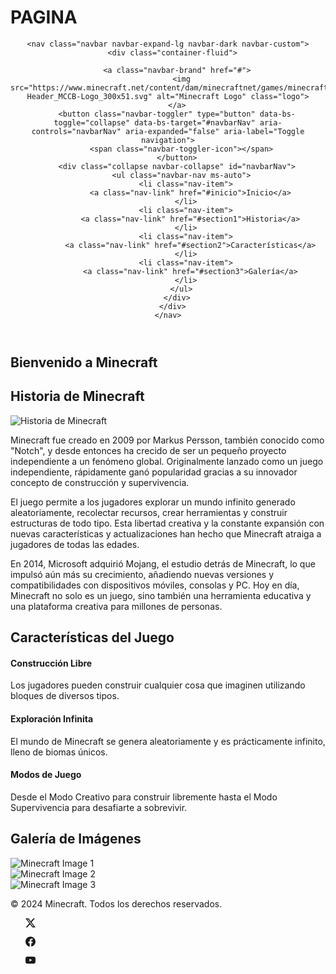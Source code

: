 # PAGINA


<!DOCTYPE html>
<html lang="es">
<head>
  <meta charset="UTF-8">
  <meta name="viewport" content="width=device-width, initial-scale=1.0">
  <title>Minecraft</title>
  <link rel="icon" href="data:image/png;base64,iVBORw0KGgoAAAANSUhEUgAAABwAAAAcCAMAAABF0y+mAAAATlBMVEVSpTVRpDRJli9PoDNMmzEAAwABDgIAAAA9eydUqTY9eygCAAUJCAhdpEE2ZiQfRxUgQRU6diYGFQUOIgk3byRGeTEVGhFBgCpYqztis0Op4b1OAAAAiUlEQVR4AdXLBQ7EIBRF0Y9Td9v/QvG6xEZvhZecAH8YwjZiJ3ETbZAyzrmQEUAkhZmMblHYAtrOGFuMT/h8M0nTNPHo5hYhs+WFKXcTDkVRKUxlFMEpQqlHSsnpXlU33CJv6io6YiuW2g9il5m6G5SRSV5h1fdDZM6h76sjwjhN4+Y8hNDmfGsa0OAJeZWq1QUAAAAASUVORK5CYII=">
  <link href="https://cdn.jsdelivr.net/npm/bootstrap@5.3.0/dist/css/bootstrap.min.css" rel="stylesheet">
  
  <link rel="stylesheet" href="styles.css">
</head>
<body>

  
  <header>
    
    <nav class="navbar navbar-expand-lg navbar-dark navbar-custom">
      <div class="container-fluid">
        
        <a class="navbar-brand" href="#">
          <img src="https://www.minecraft.net/content/dam/minecraftnet/games/minecraft/logos/Global-Header_MCCB-Logo_300x51.svg" alt="Minecraft Logo" class="logo">
        </a>
        <button class="navbar-toggler" type="button" data-bs-toggle="collapse" data-bs-target="#navbarNav" aria-controls="navbarNav" aria-expanded="false" aria-label="Toggle navigation">
          <span class="navbar-toggler-icon"></span>
        </button>
        <div class="collapse navbar-collapse" id="navbarNav">
          <ul class="navbar-nav ms-auto">
            <li class="nav-item">
              <a class="nav-link" href="#inicio">Inicio</a>
            </li>
            <li class="nav-item">
              <a class="nav-link" href="#section1">Historia</a>
            </li>
            <li class="nav-item">
              <a class="nav-link" href="#section2">Características</a>
            </li>
            <li class="nav-item">
              <a class="nav-link" href="#section3">Galería</a>
            </li>
          </ul>
        </div>
      </div>
    </nav>
  </header>

  
  <section id="inicio" class="hero">
    <h1>Bienvenido a Minecraft</h1>
  </section>

  
  <section id="section1" class="pt-5 pb-5 bg-light">
    <div class="container">
      <h2 class="text-center mb-4">Historia de Minecraft</h2>
      <div class="row">
        <div class="col-md-6">
          <img src="https://w0.peakpx.com/wallpaper/105/594/HD-wallpaper-video-game-minecraft.jpg" class="img-fluid rounded mb-4" alt="Historia de Minecraft">
        </div>
        <div class="col-md-6">
          <p>Minecraft fue creado en 2009 por Markus Persson, también conocido como "Notch", y desde entonces ha crecido de ser un pequeño proyecto independiente a un fenómeno global. Originalmente lanzado como un juego independiente, rápidamente ganó popularidad gracias a su innovador concepto de construcción y supervivencia.</p>
          <p>El juego permite a los jugadores explorar un mundo infinito generado aleatoriamente, recolectar recursos, crear herramientas y construir estructuras de todo tipo. Esta libertad creativa y la constante expansión con nuevas características y actualizaciones han hecho que Minecraft atraiga a jugadores de todas las edades.</p>
          <p>En 2014, Microsoft adquirió Mojang, el estudio detrás de Minecraft, lo que impulsó aún más su crecimiento, añadiendo nuevas versiones y compatibilidades con dispositivos móviles, consolas y PC. Hoy en día, Minecraft no solo es un juego, sino también una herramienta educativa y una plataforma creativa para millones de personas.</p>
        </div>
      </div>
    </div>
  </section>

  
  <section id="section2" class="pt-5 pb-5">
    <div class="container">
      <h2 class="text-center mb-4">Características del Juego</h2>
      <div class="row text-center">
        <div class="col-md-4">
          <i class="bi bi-cube feature-icon"></i>
          <h4>Construcción Libre</h4>
          <p>Los jugadores pueden construir cualquier cosa que imaginen utilizando bloques de diversos tipos.</p>
        </div>
        <div class="col-md-4">
          <i class="bi bi-tree feature-icon"></i>
          <h4>Exploración Infinita</h4>
          <p>El mundo de Minecraft se genera aleatoriamente y es prácticamente infinito, lleno de biomas únicos.</p>
        </div>
        <div class="col-md-4">
          <i class="bi bi-shield-shaded feature-icon"></i>
          <h4>Modos de Juego</h4>
          <p>Desde el Modo Creativo para construir libremente hasta el Modo Supervivencia para desafiarte a sobrevivir.</p>
        </div>
      </div>
    </div>
  </section>

  <section id="section3" class="pt-5 pb-5 bg-light">
    <div class="container">
      <h2 class="text-center mb-4">Galería de Imágenes</h2>
      <div class="row">
        <div class="col-md-4">
          <img src="https://s.namemc.com/3d/skin/body.png?id=0a38c807ac9755b1&model=slim&width=308&height=308" class="img-fluid" alt="Minecraft Image 1">
        </div>
        <div class="col-md-4">
          <img src="https://s.namemc.com/3d/skin/body.png?id=14860b51faa0daca&model=classic&width=308&height=308" class="img-fluid" alt="Minecraft Image 2">
        </div>
        <div class="col-md-4">
          <img src="https://s.namemc.com/3d/skin/body.png?id=8ca1e89f828287f1&model=classic&width=308&height=308" class="img-fluid" alt="Minecraft Image 3">
        </div>
      </div>
    </div>
  </section>

  
  <footer>
    <div class="container">
      <p>&copy; 2024 Minecraft. Todos los derechos reservados.</p>
      <ul><a href="https://x.com/minecraftes?lang=es"><svg xmlns="http://www.w3.org/2000/svg" width="16" height="16" fill="currentColor" class="bi bi-twitter-x" viewBox="0 0 16 16">
        <path d="M12.6.75h2.454l-5.36 6.142L16 15.25h-4.937l-3.867-5.07-4.425 5.07H.316l5.733-6.57L0 .75h5.063l3.495 4.633L12.601.75Zm-.86 13.028h1.36L4.323 2.145H2.865z"/>
      </svg></a></ul>
      <ul><a href="https://www.facebook.com/minecraft/?locale=es_LA"><svg xmlns="http://www.w3.org/2000/svg" width="16" height="16" fill="currentColor" class="bi bi-facebook" viewBox="0 0 16 16">
        <path d="M16 8.049c0-4.446-3.582-8.05-8-8.05C3.58 0-.002 3.603-.002 8.05c0 4.017 2.926 7.347 6.75 7.951v-5.625h-2.03V8.05H6.75V6.275c0-2.017 1.195-3.131 3.022-3.131.876 0 1.791.157 1.791.157v1.98h-1.009c-.993 0-1.303.621-1.303 1.258v1.51h2.218l-.354 2.326H9.25V16c3.824-.604 6.75-3.934 6.75-7.951"/>
      </svg></a></ul>
      <ul><a href="https://www.youtube.com/minecraft"><svg xmlns="http://www.w3.org/2000/svg" width="16" height="16" fill="currentColor" class="bi bi-youtube" viewBox="0 0 16 16">
        <path d="M8.051 1.999h.089c.822.003 4.987.033 6.11.335a2.01 2.01 0 0 1 1.415 1.42c.101.38.172.883.22 1.402l.01.104.022.26.008.104c.065.914.073 1.77.074 1.957v.075c-.001.194-.01 1.108-.082 2.06l-.008.105-.009.104c-.05.572-.124 1.14-.235 1.558a2.01 2.01 0 0 1-1.415 1.42c-1.16.312-5.569.334-6.18.335h-.142c-.309 0-1.587-.006-2.927-.052l-.17-.006-.087-.004-.171-.007-.171-.007c-1.11-.049-2.167-.128-2.654-.26a2.01 2.01 0 0 1-1.415-1.419c-.111-.417-.185-.986-.235-1.558L.09 9.82l-.008-.104A31 31 0 0 1 0 7.68v-.123c.002-.215.01-.958.064-1.778l.007-.103.003-.052.008-.104.022-.26.01-.104c.048-.519.119-1.023.22-1.402a2.01 2.01 0 0 1 1.415-1.42c.487-.13 1.544-.21 2.654-.26l.17-.007.172-.006.086-.003.171-.007A100 100 0 0 1 7.858 2zM6.4 5.209v4.818l4.157-2.408z"/>
      </svg></a></ul>
    </div>
  </footer>

  
  <script src="https://cdn.jsdelivr.net/npm/bootstrap@5.3.0/dist/js/bootstrap.bundle.min.js"></script>
</body>
</html>




